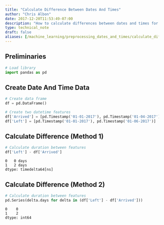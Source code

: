 ```yaml
---
title: "Calculate Difference Between Dates And Times"
author: "Chris Albon"
date: 2017-12-20T11:53:49-07:00
description: "How to calculate differences between dates and times for machine learning in Python."
type: technical_note
draft: false
aliases: [/machine_learning/preprocessing_dates_and_times/calculate_difference_between_dates_and_times/]
---
```

## Preliminaries


```python
# Load library
import pandas as pd
```

## Create Date And Time Data


```python
# Create data frame
df = pd.DataFrame()

# Create two datetime features
df['Arrived'] = [pd.Timestamp('01-01-2017'), pd.Timestamp('01-04-2017')]
df['Left'] = [pd.Timestamp('01-01-2017'), pd.Timestamp('01-06-2017')]
```

## Calculate Difference (Method 1)


```python
# Calculate duration between features
df['Left'] - df['Arrived']
```




    0   0 days
    1   2 days
    dtype: timedelta64[ns]



## Calculate Difference (Method 2)


```python
# Calculate duration between features
pd.Series(delta.days for delta in (df['Left'] - df['Arrived']))
```




    0    0
    1    2
    dtype: int64


